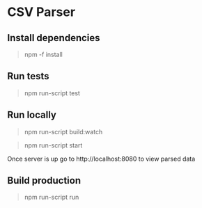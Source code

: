 # CSV Parser

## Install dependencies
> npm -f install

## Run tests
> npm run-script test

## Run locally
> npm run-script build:watch

> npm run-script start

Once server is up go to http://localhost:8080 to view parsed data

## Build production
> npm run-script run

